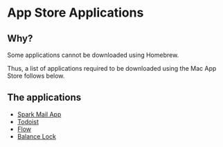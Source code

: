 # App Store Applications

## Why?

Some applications cannot be downloaded using Homebrew.

Thus, a list of applications required to be downloaded using the Mac App Store
follows below.

## The applications

- [Spark Mail App](https://sparkmailapp.com/)
- [Todoist](https://todoist.com/nb/)
- [Flow](https://flowapp.info/)
- [Balance Lock](https://apps.apple.com/no/app/balance-lock/id1019371109?mt=12)
